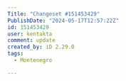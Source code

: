 ```yaml
---
Title: "Changeset #151453429"
PublishDate: "2024-05-17T12:57:22Z"
id: 151453429
user: kentakta
comment: update
created_by: iD 2.29.0
tags:
  - Montenegro

---
```

